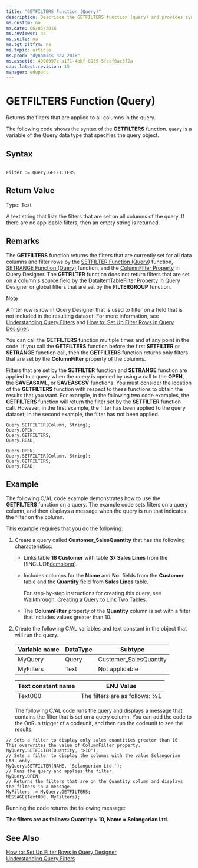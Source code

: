 ```yaml
---
title: "GETFILTERS Function (Query)"
description: Describes the GETFILTERS function (query) and provides syntax, return value, and an example.
ms.custom: na
ms.date: 06/05/2016
ms.reviewer: na
ms.suite: na
ms.tgt_pltfrm: na
ms.topic: article
ms.prod: "dynamics-nav-2018"
ms.assetid: 4900997c-a171-4bbf-8939-5fecf6ac3f2a
caps.latest.revision: 15
manager: edupont
---
```

# GETFILTERS Function (Query)
Returns the filters that are applied to all columns in the query.  
  
 The following code shows the syntax of the **GETFILTERS** function. `Query` is a variable of the Query data type that specifies the query object.  
  
## Syntax  
  
```  
  
Filter := Query.GETFILTERS  
```  
  
## Return Value  
 Type: Text  
  
 A text string that lists the filters that are set on all columns of the query. If there are no applicable filters, then an empty string is returned.  
  
## Remarks  
 The **GETFILTERS** function returns the filters that are currently set for all data columns and filter rows by the [SETFILTER Function \(Query\)](SETFILTER-Function--Query-.md) function, [SETRANGE Function \(Query\)](SETRANGE-Function--Query-.md) function, and the [ColumnFilter Property](ColumnFilter-Property.md) in Query Designer. The **GETFILTER** function does not return filters that are set on a column's source field by the [DataItemTableFilter Property](DataItemTableFilter-Property.md) in Query Designer or global filters that are set by the **FILTERGROUP** function.  
  
> [!NOTE]  
>  A filter row is row in Query Designer that is used to filter on a field that is not included in the resulting dataset. For more information, see [Understanding Query Filters](Understanding-Query-Filters.md) and [How to: Set Up Filter Rows in Query Designer](How-to--Set-Up-Filter-Rows-in-Query-Designer.md).  
  
 You can call the **GETFILTERS** function multiple times and at any point in the code. If you call the **GETFILTERS** function before the first **SETFILTER** or **SETRANGE** function call, then the **GETFILTERS** function returns only filters that are set by the **ColumnFilter** property of the columns.  
  
 Filters that are set by the **SETFILTER** function and **SETRANGE** function are applied to a query when the query is opened by using a call to the **OPEN**, the **SAVEASXML**, or **SAVEASCSV** functions. You must consider the location of the **GETFILTERS** function with respect to these functions to obtain the results that you want. For example, in the following two code examples, the **GETFILTERS** function will return the filter set by the **SETFILTER** function call. However, in the first example, the filter has been applied to the query dataset; in the second example, the filter has not been applied.  
  
```  
Query.SETFILTER(Column, String);  
Query.OPEN;   
Query.GETFILTERS;  
Query.READ;  
```  
  
```  
Query.OPEN;   
Query.SETFILTER(Column, String);  
Query.GETFILTERS;  
Query.READ;  
```  
  
## Example  
 The following C/AL code example demonstrates how to use the **GETFILTERS** function on a query. The example code sets filters on a query column, and then displays a message when the query is run that indicates the filter on the column.  
  
 This example requires that you do the following:  
  
1. Create a query called **Customer\_SalesQuantity** that has the following characteristics:  
  
   -   Links table **18 Customer** with table **37 Sales Lines** from the [!INCLUDE[demolong](includes/demolong_md.md)].  
  
   -   Includes columns for the **Name** and **No.** fields from the **Customer** table and the **Quantity** field from **Sales Lines** table.  
  
        For step-by-step instructions for creating this query, see [Walkthrough: Creating a Query to Link Two Tables](Walkthrough--Creating-a-Query-to-Link-Two-Tables.md).  
  
   -   The **ColumnFilter** property of the **Quantity** column is set with a filter that includes values greater than 10.  
  
2. Create the following C/AL variables and text constant in the object that will run the query.  
  
   |Variable name|DataType|Subtype|  
   |-------------------|--------------|-------------|  
   |MyQuery|Query|Customer\_SalesQuantity|  
   |MyFilters|Text|Not applicable|  
  
   |Text constant name|ENU Value|  
   |------------------------|---------------|  
   |Text000|The filters are as follows: %1|  
  
   The following C/AL code runs the query and displays a message that contains the filter that is set on a query column. You can add the code to the OnRun trigger of a codeunit, and then run the codeunit to see the results.  
  
```  
// Sets a filter to display only sales quantities greater than 10. This overwrites the value of ColumnFilter property.  
MyQuery.SETFILTER(Quantity, '>10');  
// Sets a filter to display the columns with the value Selangorian Ltd. only.  
MyQuery.SETFILTER(NAME, 'Selangorian Ltd.');  
// Runs the query and applies the filter.  
MyQuery.OPEN;  
// Returns the filters that are on the Quantity column and displays the filters in a message.  
MyFilters := MyQuery.GETFILTERS;  
MESSAGE(Text000, MyFilters);  
```  
  
 Running the code returns the following message:  
  
 **The filters are as follows: Quantity > 10, Name = Selangorian Ltd.**  
  
## See Also  
 [How to: Set Up Filter Rows in Query Designer](How-to--Set-Up-Filter-Rows-in-Query-Designer.md)   
 [Understanding Query Filters](Understanding-Query-Filters.md)